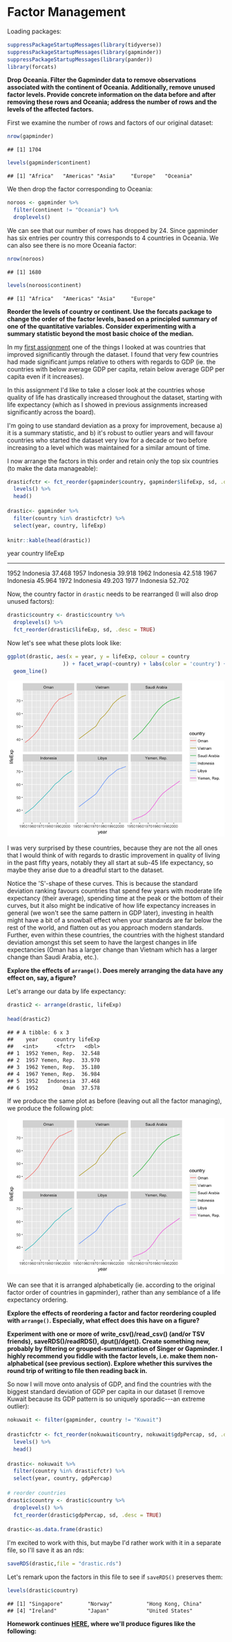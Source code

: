 # Factor Management



Loading packages:


```r
suppressPackageStartupMessages(library(tidyverse))
suppressPackageStartupMessages(library(gapminder))
suppressPackageStartupMessages(library(pander))
library(forcats)
```

**Drop Oceania. Filter the Gapminder data to remove observations associated with the continent of Oceania. Additionally, remove unused factor levels. Provide concrete information on the data before and after removing these rows and Oceania; address the number of rows and the levels of the affected factors.**

First we examine the number of rows and factors of our original dataset:


```r
nrow(gapminder)
```

```
## [1] 1704
```

```r
levels(gapminder$continent)
```

```
## [1] "Africa"   "Americas" "Asia"     "Europe"   "Oceania"
```

We then drop the factor corresponding to Oceania:


```r
noroos <- gapminder %>% 
  filter(continent != "Oceania") %>% 
  droplevels()
```

We can see that our number of rows has dropped by 24. Since gapminder has six entries per country this corresponds to  4 countries in Oceania. We can also see there is no more Oceania factor:


```r
nrow(noroos)
```

```
## [1] 1680
```

```r
levels(noroos$continent)
```

```
## [1] "Africa"   "Americas" "Asia"     "Europe"
```

**Reorder the levels of country or continent. Use the forcats package to change the order of the factor levels, based on a principled summary of one of the quantitative variables. Consider experimenting with a summary statistic beyond the most basic choice of the median.**

In my [first assignment](https://github.com/arsbar24/STAT545-hw-barton-alistair/blob/master/gapminder-exploration.md) one of the things I looked at was countries that improved significantly through the dataset. I found that very few countries had made significant jumps relative to others with regards to GDP (ie. the countries with below average GDP per capita, retain below average GDP per capita even if it increases).

In this assignment I'd like to take a closer look at the countries whose quality of life has drastically increased throughout the dataset, starting with life expectancy (which as I showed in previous assignments increased significantly across the board).

I'm going to use standard deviation as a proxy for improvement, because a) it is a summary statistic, and b) it's robust to outlier years and will favour countries who started the dataset very low for a decade or two before increasing to a level which was maintained for a similar amount of time.

I now arrange the factors in this order and retain only the top six countries (to make the data manageable):


```r
drasticfctr <- fct_reorder(gapminder$country, gapminder$lifeExp, sd, .desc = TRUE) %>%
  levels() %>% 
  head()

drastic<- gapminder %>%
  filter(country %in% drasticfctr) %>% 
  select(year, country, lifeExp)

knitr::kable(head(drastic))
```



 year  country      lifeExp
-----  ----------  --------
 1952  Indonesia     37.468
 1957  Indonesia     39.918
 1962  Indonesia     42.518
 1967  Indonesia     45.964
 1972  Indonesia     49.203
 1977  Indonesia     52.702

Now, the country factor in `drastic` needs to be rearranged (I will also drop unused factors):


```r
drastic$country <- drastic$country %>% 
  droplevels() %>% 
  fct_reorder(drastic$lifeExp, sd, .desc = TRUE)
```

Now let's see what these plots look like:


```r
ggplot(drastic, aes(x = year, y = lifeExp, colour = country
                  )) + facet_wrap(~country) + labs(color = 'country') +
  geom_line()
```

![](Assignment_5_files/figure-html/unnamed-chunk-7-1.png)<!-- -->

I was very surprised by these countries, because they are not the all ones that I would think of with regards to drastic improvement in quality of living in the past fifty years, notably they all start at sub-45 life expectancy, so maybe they arise due to a dreadful start to the dataset.

Notice the 'S'-shape of these curves. This is because the standard deviation ranking favours countries that spend few years with moderate life expectancy (their average), spending time at the peak or the bottom of their curves, but it also might be indicative of how life expectancy increases in general (we won't see the same pattern in GDP later), investing in health might have a bit of a snowball effect when your standards are far below the rest of the world, and flatten out as you approach modern standards. Further, even within these countries, the countries with the highest standard deviation amongst this set seem to have the largest changes in life expectancies (Oman has a larger change than Vietnam which has a larger change than Saudi Arabia, etc.).

**Explore the effects of `arrange()`. Does merely arranging the data have any effect on, say, a figure?**

Let's arrange our data by life expectancy:


```r
drastic2 <- arrange(drastic, lifeExp)

head(drastic2)
```

```
## # A tibble: 6 x 3
##    year     country lifeExp
##   <int>      <fctr>   <dbl>
## 1  1952 Yemen, Rep.  32.548
## 2  1957 Yemen, Rep.  33.970
## 3  1962 Yemen, Rep.  35.180
## 4  1967 Yemen, Rep.  36.984
## 5  1952   Indonesia  37.468
## 6  1952        Oman  37.578
```

If we produce the same plot as before (leaving out all the factor managing), we produce the following plot: 

![](Assignment_5_files/figure-html/unnamed-chunk-9-1.png)<!-- -->

We can see that it is arranged alphabetically (ie. according to the original factor order of countries in gapminder), rather than any semblance of a life expectancy ordering.

**Explore the effects of reordering a factor and factor reordering coupled with `arrange()`. Especially, what effect does this have on a figure?**

**Experiment with one or more of write_csv()/read_csv() (and/or TSV friends), saveRDS()/readRDS(),  dput()/dget(). Create something new, probably by filtering or grouped-summarization of Singer or Gapminder. I highly recommend you fiddle with the factor levels, i.e. make them non-alphabetical (see previous section). Explore whether this survives the round trip of writing to file then reading back in.**

So now I will move onto analysis of GDP, and find the countries with the biggest standard deviation of GDP per capita in our dataset (I remove Kuwait because its GDP pattern is so uniquely sporadic---an extreme outlier):


```r
nokuwait <- filter(gapminder, country != "Kuwait")

drasticfctr <- fct_reorder(nokuwait$country, nokuwait$gdpPercap, sd, .desc = TRUE) %>%
  levels() %>% 
  head()

drastic<- nokuwait %>%
  filter(country %in% drasticfctr) %>% 
  select(year, country, gdpPercap)

# reorder countries
drastic$country <- drastic$country %>% 
  droplevels() %>% 
  fct_reorder(drastic$gdpPercap, sd, .desc = TRUE)

drastic<-as.data.frame(drastic)
```

I'm excited to work with this, but maybe I'd rather work with it in a separate file, so I'll save it as an rds:


```r
saveRDS(drastic,file = "drastic.rds")
```

Let's remark upon the factors in this file to see if `saveRDS()` preserves them:


```r
levels(drastic$country)
```

```
## [1] "Singapore"        "Norway"           "Hong Kong, China"
## [4] "Ireland"          "Japan"            "United States"
```


**Homework continues [HERE](https://github.com/arsbar24/STAT545-hw-barton-alistair/blob/master/gapminder-exploration.md), where we'll produce figures like the following:**

